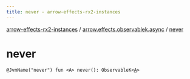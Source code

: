 ```yaml
---
title: never - arrow-effects-rx2-instances
---
```


[arrow-effects-rx2-instances](../index.html) / [arrow.effects.observablek.async](index.html) / [never](./never.html)

# never

`@JvmName("never") fun <A> never(): ObservableK<`[`A`](never.html#A)`>`
